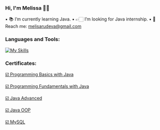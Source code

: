 ### Hi, I'm Melissa 👋🏻

▪️ 📚 I’m currently learning Java.
▪️ 👉🏻 I’m looking for Java internship.
▪️ 📧 Reach me: melisarudeva@gmail.com

### Languages and Tools:
[![My Skills](https://skills.thijs.gg/icons?i=idea,java,mysql,regex&theme=light)](https://skills.thijs.gg)

### Certificates:
<a href="https://softuni.bg/certificates/details/135127/8650a326" title="Certificate">☑️ Programming Basics with Java</a>

<a href="https://softuni.bg/Certificates/Details/148685/97cc45b5" title="Certificate">☑️ Programming Fundamentals with Java</a>

<a href="https://softuni.bg/Certificates/Details/161773/4cc45187" title="Certificate">☑️ Java Advanced</a>

<a href="https://softuni.bg/Certificates/Details/168918/cd8aa8a4" title="Certificate">☑️ Java OOP</a>

<a href="https://softuni.bg/certificates/details/172365/5465d745" title="Certificate">☑️ MySQL </a>


